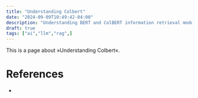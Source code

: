 ```yaml
---
title: "Understanding Colbert"
date: "2024-09-09T10:49:42-04:00"
description: "Understanding BERT and ColBERT information retrieval models and how they work"
draft: true
tags: ["ai","llm","rag",]
---
```


This is a page about »Understanding Colbert«.

# References
- 